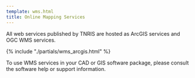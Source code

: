 ```yaml
---
template: wms.html
title: Online Mapping Services
---
```



All web services published by TNRIS are hosted as ArcGIS services and OGC WMS
services.

{% include "./partials/wms_arcgis.html" %}

To use WMS services in your CAD or GIS software package, please consult the
software help or support information.
